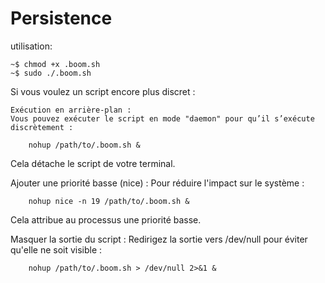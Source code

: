 # Persistence

utilisation:

    ~$ chmod +x .boom.sh
    ~$ sudo ./.boom.sh

Si vous voulez un script encore plus discret :

    Exécution en arrière-plan :
    Vous pouvez exécuter le script en mode "daemon" pour qu’il s’exécute discrètement :

        nohup /path/to/.boom.sh &

Cela détache le script de votre terminal.

Ajouter une priorité basse (nice) :
Pour réduire l'impact sur le système :

        nohup nice -n 19 /path/to/.boom.sh &

Cela attribue au processus une priorité basse.

Masquer la sortie du script :
Redirigez la sortie vers /dev/null pour éviter qu'elle ne soit visible :

        nohup /path/to/.boom.sh > /dev/null 2>&1 &

